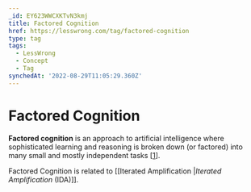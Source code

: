 ```yaml
---
_id: EY623WWCXKTvN3kmj
title: Factored Cognition
href: https://lesswrong.com/tag/factored-cognition
type: tag
tags:
  - LessWrong
  - Concept
  - Tag
synchedAt: '2022-08-29T11:05:29.360Z'
---
```

# Factored Cognition

**Factored cognition** is an approach to artificial intelligence where sophisticated learning and reasoning is broken down (or factored) into many small and mostly independent tasks \[[1](https://ought.org/research/factored-cognition)\].

Factored Cognition is related to [[Iterated Amplification |*Iterated Amplification* (IDA)]].